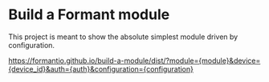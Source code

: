 # Build a Formant module

This project is meant to show the absolute simplest module driven by configuration.

https://formantio.github.io/build-a-module/dist/?module={module}&device={device_id}&auth={auth}&configuration={configuration}
